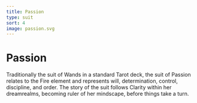 ```yaml
---
title: Passion
type: suit
sort: 4
image: passion.svg
---
```


# Passion

Traditionally the suit of Wands in a standard Tarot deck, the suit of Passion relates to the Fire element and represents will, determination, control, discipline, and order. The story of the suit follows Clarity within her dreamrealms, becoming ruler of her mindscape, before things take a turn.
